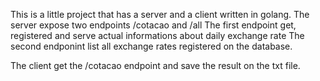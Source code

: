 This is a little project that has a server and a client written in golang.
The server expose two endpoints /cotacao and /all
The first endpoint get, registered and serve actual informations about daily exchange rate
The second endponint list all exchange rates registered on the database.

The client get the /cotacao endpoint and save the result on the txt file.

